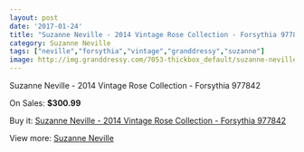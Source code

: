 ```yaml
---
layout: post
date: '2017-01-24'
title: "Suzanne Neville - 2014 Vintage Rose Collection - Forsythia 977842"
category: Suzanne Neville
tags: ["neville","forsythia","vintage","granddressy","suzanne"]
image: http://img.granddressy.com/7053-thickbox_default/suzanne-neville-2014-vintage-rose-collection-forsythia-977842.jpg
---
```

Suzanne Neville - 2014 Vintage Rose Collection - Forsythia 977842

On Sales: **$300.99**
<a href="https://www.granddressy.com/en/suzanne-neville/6310-suzanne-neville-2014-vintage-rose-collection-forsythia-977842.html"><amp-img layout="responsive" width="600" height="600" src="//img.granddressy.com/7053-thickbox_default/suzanne-neville-2014-vintage-rose-collection-forsythia-977842.jpg" alt="Suzanne Neville - 2014 Vintage Rose Collection - Forsythia 977842 0" /></a>

Buy it: [Suzanne Neville - 2014 Vintage Rose Collection - Forsythia 977842](https://www.granddressy.com/en/suzanne-neville/6310-suzanne-neville-2014-vintage-rose-collection-forsythia-977842.html "Suzanne Neville - 2014 Vintage Rose Collection - Forsythia 977842")

View more: [Suzanne Neville](https://www.granddressy.com/en/129-suzanne-neville "Suzanne Neville")